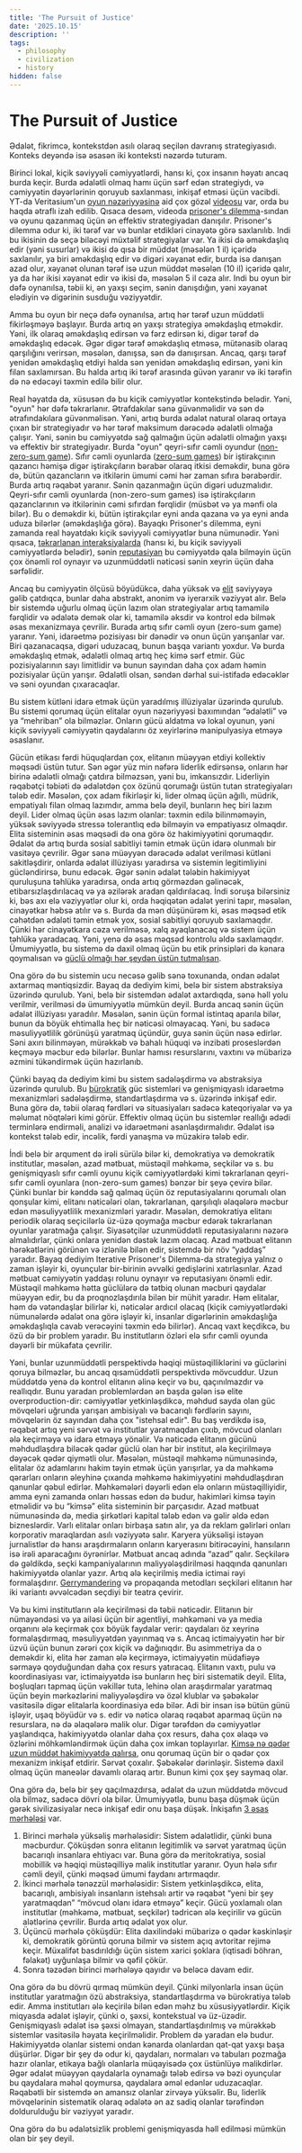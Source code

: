 ```yaml
---
title: 'The Pursuit of Justice'
date: '2025.10.15'
description: ''
tags:
  - philosophy
  - civilization
  - history
hidden: false
---
```

# The Pursuit of Justice 

Ədalət, fikrimcə, kontekstdən asılı olaraq seçilən davranış strategiyasıdı. Konteks deyəndə isə əsasən iki konteksti nəzərdə tuturam. 

Birinci lokal, kiçik səviyyəli cəmiyyətlərdi, hansı ki, çox insanın həyatı ancaq burda keçir. Burda ədalətli olmaq hamı üçün sərf edən strategiydı, və cəmiyyətin dəyərlərinin qoruyub saxlanması, inkişaf etməsi üçün vacibdi. YT-da Veritasium'un [oyun nəzəriyyəsinə](https://cs.stanford.edu/people/eroberts/courses/soco/projects/1998-99/game-theory/index.html) aid çox gözəl [videosu](https://www.youtube.com/watch?v=mScpHTIi-kM) var, orda bu haqda ətraflı izah edilib. Qısaca desəm, videoda [prisoner's dilemma](https://en.wikipedia.org/wiki/Prisoner%27s_dilemma)-sından və oyunu qazanmaq üçün ən effektiv strategiyadan danışılır. Prisoner's dilemma odur ki, iki tərəf var və bunlar etdikləri cinayətə görə saxlanılıb. Indi bu ikisinin də seçə biləcəyi müxtəlif strategiyalar var. Ya ikisi də əməkdaşlıq edir (yəni susurlar) və ikisi də qısa bir müddət (məsələn 1 il) içəridə saxlanılır, ya biri əməkdaşlıq edir və digəri xəyanət edir, burda isə danışan azad olur, xəyanət olunan tərəf isə uzun müddət məsələn (10 il) içəridə qalır, ya da hər ikisi xəyanət edir və ikisi də, məsələn 5 il cəza alır. Indi bu oyun bir dəfə oynanılsa, təbii ki, ən yaxşı seçim, sənin danışdığın, yəni xəyanət elədiyin və digərinin susduğu vəziyyətdir. 

Amma bu oyun bir neçə dəfə oynanılsa, artıq hər tərəf uzun müddətli fikirləşməyə başlayır. Burda artıq ən yaxşı strategiya əməkdaşlıq etməkdir. Yəni, ilk olaraq əməkdaşlıq edirsən və fərz edirsən ki, digər tərəf də əməkdaşlıq edəcək. Əgər digər tərəf əməkdaşlıq etməsə, mütənasib olaraq qarşılığını verirsən, məsələn, danışsa, sən də danışırsan. Ancaq, qarşı tərəf yenidən əməkdaşlıq etdiyi halda sən yenidən əməkdaşlıq edirsən, yəni kin filan saxlamırsan. Bu halda artıq iki tərəf arasında güvən yaranır və iki tərəfin də nə edəcəyi təxmin edilə bilir olur.

Real həyatda da, xüsusən də bu kiçik cəmiyyətlər kontekstində belədir. Yəni, "oyun" hər dəfə təkrarlanır. Ətrafdakılar sənə güvənməlidir və sən də ətrafındakılara güvənməlisən. Yəni, artıq burda ədalət natural olaraq ortaya çıxan bir strategiyadır və hər tərəf maksimum dərəcədə ədalətli olmağa çalışır. Yəni, sənin bu cəmiyyətdə sağ qalmağın üçün ədalətli olmağın yaxşı və effektiv bir strategiyadır. Burda "oyun" qeyri-sıfır cəmli oyundur ([non-zero-sum game](https://cs.stanford.edu/people/eroberts/courses/soco/projects/1998-99/game-theory/nonzero.html)). Sıfır cəmli oyunlarda ([zero-sum games](https://cs.stanford.edu/people/eroberts/courses/soco/projects/1998-99/game-theory/zero.html)) bir iştirakçının qazancı həmişə digər iştirakçıların bərabər olaraq itkisi deməkdir, buna görə də, bütün qazancların və itkilərin ümumi cəmi hər zaman sıfıra bərabərdir. Burda artıq rəqabət yaranır. Sənin qazanmağın üçün digəri uduzmalıdır. Qeyri-sıfır cəmli oyunlarda (non-zero-sum games) isə iştirakçıların qazanclarının və itkilərinin cəmi sıfırdan fərqlidir (müsbət və ya mənfi ola bilər). Bu o deməkdir ki, bütün iştirakçılar eyni anda qazana və ya eyni anda uduza bilərlər (əməkdaşlığa görə). Bayaqkı Prisoner's dilemma, eyni zamanda real həyatdakı kiçik səviyyəli cəmiyyətlər buna nümunədir. Yəni qısaca, [təkrarlanan interaksiyalarda](https://en.wikipedia.org/wiki/Repeated_game) (hansı ki, bu kiçik səviyyəli cəmiyyətlərdə belədir), sənin [reputasiyan](https://fiveable.me/key-terms/game-theory/reputation) bu cəmiyyətdə qala bilməyin üçün çox önəmli rol oynayır və uzunmüddətli nəticəsi sənin xeyrin üçün daha sərfəlidir.

Ancaq bu cəmiyyətin ölçüsü böyüdükcə, daha yüksək və [elit](https://en.wikipedia.org/wiki/Elite_theory) səviyyəyə gəlib çatdıqca, bunlar daha abstrakt, anonim və iyerarxik vəziyyət alır. Belə bir sistemdə uğurlu olmaq üçün lazım olan strategiyalar artıq tamamilə fərqlidir və ədalətə demək olar ki, tamamilə əksdir və kontrol edə bilmək əsas mexanizmaya çevrilir. Burada artıq sıfır cəmli oyun (zero-sum game) yaranır. Yəni, idarəetmə pozisiyası bir dənədir və onun üçün yarışanlar var. Biri qazanacaqsa, digəri uduzacaq, bunun başqa variantı yoxdur. Və burda əməkdaşlıq etmək, ədalətli olmaq artıq heç kimə sərf etmir.  Güc pozisiyalarının sayı limitlidir və bunun sayından daha çox adam həmin pozisiyalar üçün yarışır. Ədalətli olsan, səndən dərhal sui-istifadə edəcəklər və səni oyundan çıxaracaqlar.

Bu sistem kütləni idarə etmək üçün yaradılmış illüziyalar üzərində qurulub. Bu sistemi qorumaq üçün elitalar oyun nəzəriyyəsi baxımından “ədalətli” və ya “mehriban” ola bilməzlər. Onların gücü aldatma və lokal oyunun, yəni kiçik səviyyəli cəmiyyətin qaydalarını öz xeyirlərinə manipulyasiya etməyə əsaslanır.

Gücün etikası fərdi hüquqlardan çox, elitanın müəyyən etdiyi kollektiv məqsədi üstün tutur. Sən əgər yüz min nəfərə liderlik edirsənsə, onların hər birinə ədalətli olmağı çatdıra bilməzsən, yəni bu, imkansızdır. Liderliyin rəqabətçi təbiəti də ədalətdən çox özünü qorumağı üstün tutan strategiyaları tələb edir. Məsələn, çox adam fikirləşir ki, lider olmaq üçün ağıllı, müdrik, empatiyalı filan olmaq lazımdır, amma belə deyil, bunların heç biri lazım deyil. Lider olmaq üçün əsas lazım olanlar: təxmin edilə bilinməməyin, yüksək səviyyədə stressə tolerantlıq edə bilməyin və empatiyasız olmaqdır. Elita sisteminin əsas məqsədi də ona görə öz hakimiyyətini qorumaqdır. Ədalət də artıq burda sosial sabitliyi təmin etmək üçün idarə olunmalı bir vasitəyə çevrilir. Əgər sənə müəyyən dərəcədə ədalət verilməsi kütləni sakitləşdirir, onlarda ədalət illüziyası yaradırsa və sistemin legitimliyini gücləndirirsə, bunu edəcək. Əgər sənin ədalət tələbin hakimiyyət quruluşuna təhlükə yaradırsa, onda artıq görməzdən gəlinəcək, etibarsızlaşdırılacaq və ya əzilərək aradan qaldırılacaq.  İndi soruşa bilərsiniz ki, bəs axı elə vəziyyətlər olur ki, orda həqiqətən ədalət yerini tapır, məsələn, cinayətkar həbsə atılır və s. Burda da mən düşünürəm ki, əsas məqsəd etik cəhətdən ədaləti təmin etmək yox, sosial sabitliyi qoruyub saxlamaqdır. Çünki hər cinayətkara cəza verilməsə, xalq ayaqlanacaq və sistem üçün təhlükə yaradacaq. Yəni, yenə də əsas məqsəd kontrolu əldə saxlamaqdır. Ümumiyyətlə, bu sistemə də daxil olmaq üçün bu etik prinsipləri də kənara qoymalısan və [güclü olmağı hər şeydən üstün tutmalısan](https://youtu.be/6PdfD44DkqA?si=bd7f6IINC-i_p1zp).

Ona görə də bu sistemin ucu necəsə gəlib sənə toxunanda, ondan ədalət axtarmaq məntiqsizdir. Bayaq da dediyim kimi, belə bir sistem abstraksiya üzərində qurulub. Yəni, belə bir sistemdən ədalət axtardıqda, sənə həll yolu verilmir, verilməsi də ümumiyyətlə mümkün deyil.  Burda ancaq sənin üçün ədalət illüziyası yaradılır. Məsələn, sənin üçün formal istintaq aparıla bilər, bunun da böyük ehtimalla heç bir nəticəsi olmayacaq. Yəni, bu sadəcə məsuliyyətlilik görünüşü yaratmaq üçündür, guya sənin üçün nəsə edirlər. Səni axırı bilinməyən, mürəkkəb və bahalı hüquqi və inzibati proseslərdən keçməyə məcbur edə bilərlər. Bunlar hamısı resurslarını, vaxtını və mübarizə əzmini tükəndirmək üçün hazırlanıb.

Çünki bayaq da dediyim kimi bu sistem sadələşdirmə və abstraksiya üzərində qurulub. Bu [bürokratik](https://www.youtube.com/watch?v=hk_yhi3-prw) güc sistemləri və genişmiqyaslı idarəetmə mexanizmləri sadələşdirmə, standartlaşdırma və s. üzərində inkişaf edir.  Buna görə də, təbii olaraq fərdləri və situasiyaları sadəcə kateqoriyalar və ya məlumat nöqtələri kimi görür. Effektiv olmaq üçün bu sistemlər reallığı ədədi terminlərə endirməli, analizi və idarəetməni asanlaşdırmalıdır. Ədalət isə kontekst tələb edir, incəlik, fərdi yanaşma və müzakirə tələb edir.

İndi belə bir arqument də irəli sürülə bilər ki, demokratiya və demokratik institutlar, məsələn, azad mətbuat, müstəqil məhkəmə, seçkilər və s. bu genişmiqyaslı sıfır cəmli oyunu kiçik cəmiyyətlərdəki kimi təkrarlanan qeyri-sıfır cəmli oyunlara (non-zero-sum games) bənzər bir şeyə çevirə bilər. Çünki bunlar bir kənddə sağ qalmaq üçün öz reputasiyalarını qorumalı olan qonşular kimi, elitanı nəticələri olan, təkrarlanan, qarşılıqlı əlaqələrə məcbur edən məsuliyyətlilik mexanizmləri yaradır. Məsələn, demokratiya elitanı periodik olaraq seçicilərlə üz-üzə qoymağa məcbur edərək təkrarlanan oyunlar yaratmağa çalışır. Siyasətçilər uzunmüddətli reputasiyalarını nəzərə almalıdırlar, çünki onlara yenidən dəstək lazım olacaq. Azad mətbuat elitanın hərəkətlərini görünən və izlənilə bilən edir, sistemdə bir növ “yaddaş” yaradır. Bayaq dediyim Iterative Prisoner's Dilemma-da strategiya yalnız o zaman işləyir ki, oyunçular bir-birinin əvvəlki gedişlərini xatırlasınlar. Azad mətbuat cəmiyyətin yaddaşı rolunu oynayır və reputasiyanı önəmli edir. Müstəqil məhkəmə hətta güclülərə də tətbiq olunan məcburi qaydalar müəyyən edir, bu da proqnozlaşdırıla bilən bir mühit yaradır. Həm elitalar, həm də vətəndaşlar bilirlər ki, nəticələr ardıcıl olacaq (kiçik cəmiyyətlərdəki nümunələrdə ədalət ona görə işləyir ki, insanlar digərlərinin əməkdaşlığa əməkdaşlıqla cavab verəcəyini təxmin edə bilirlər). Ancaq vaxt keçdikcə, bu özü də bir problem yaradır. Bu institutların özləri elə sıfır cəmli oyunda dəyərli bir mükafata çevrilir.

Yəni, bunlar uzunmüddətli perspektivdə həqiqi müstəqilliklərini və güclərini qoruya bilməzlər, bu ancaq qısamüddətli perspektivdə mövcuddur. Uzun müddətdə yenə də kontrol elitanın əlinə keçir və bu, qaçınılmazdır və reallıqdır. Bunu yaradan problemlərdən ən başda gələn isə elite overproduction-dir: cəmiyyətlər yetkinləşdikcə, məhdud sayda olan güc mövqeləri uğrunda yarışan ambisiyalı və bacarıqlı fərdlərin sayını, mövqelərin öz sayından daha çox "istehsal edir". Bu baş verdikdə isə, rəqabət artıq yeni sərvət və institutlar yaratmaqdan çıxıb, mövcud olanları ələ keçirməyə və idarə etməyə yönəlir. Və nəticədə elitanın gücünü məhdudlaşdıra biləcək qədər güclü olan hər bir institut, ələ keçirilməyə dəyəcək qədər qiymətli olur.  Məsələn, müstəqil məhkəmə nümunəsində, elitalar öz adamlarını hakim təyin etmək üçün yarışırlar, ya da məhkəmə qərarları onların əleyhinə çıxanda məhkəmə hakimiyyətini məhdudlaşdıran qanunlar qəbul edirlər. Məhkəmələri dəyərli edən elə onların müstəqilliyidir, amma eyni zamanda onları həssas edən də budur, hakimləri kimsə təyin etməlidir və bu “kimsə” elita sisteminin bir parçasıdır. Azad mətbuat nümunəsində də, media şirkətləri kapital tələb edən və gəlir əldə edən bizneslərdir. Varlı elitalar onları birbaşa satın alır, ya da reklam gəlirləri onları korporativ maraqlardan asılı vəziyyətə salır. Karyera yüksəlişi istəyən jurnalistlər də hansı araşdırmaların onların karyerasını bitirəcəyini, hansıların isə irəli aparacağını öyrənirlər. Mətbuat ancaq adında “azad” qalır.  Seçkilərə də gəldikdə, seçki kampaniyalarının maliyyələşdirilməsi haqqında qanunları hakimiyyətdə olanlar yazır. Artıq ələ keçirilmiş media ictimai rəyi formalaşdırır. [Gerrymandering](https://en.wikipedia.org/wiki/Gerrymandering) və propaqanda metodları seçkiləri elitanın hər iki variantı əvvəlcədən seçdiyi bir teatra çevirir.

Və bu kimi institutların ələ keçirilməsi də təbii nəticədir. Elitanın bir nümayəndəsi və ya ailəsi üçün bir agentliyi, məhkəməni və ya media orqanını ələ keçirmək çox böyük faydalar verir: qaydaları öz xeyrinə formalaşdırmaq, məsuliyyətdən yayınmaq və s. Ancaq ictimaiyyətin hər bir üzvü üçün bunun zərəri çox kiçik və dağınıqdır.  Bu asimmetriya da o deməkdir ki, elita hər zaman ələ keçirməyə, ictimaiyyətin müdafiəyə sərmayə qoyduğundan daha çox resurs yatıracaq. Elitanın vaxtı, pulu və koordinasiyası var, ictimaiyyətdə isə bunların heç biri sistematik deyil.  Elita, boşluqları tapmaq üçün vəkillər tuta, lehinə olan araşdırmalar yaratmaq üçün beyin mərkəzlərini maliyyələşdirə və özəl klublar və şəbəkələr vasitəsilə digər elitalarla koordinasiya edə bilər. Adi bir insan isə bütün günü işləyir, uşaq böyüdür və s. edir və nəticə olaraq rəqabət aparmaq üçün nə resurslara, nə də əlaqələrə malik olur.  Digər tərəfdən də cəmiyyətlər yaşlandıqca, hakimiyyətdə olanlar daha çox resurs, daha çox əlaqə və özlərini möhkəmləndirmək üçün daha çox imkan toplayırlar. [Kimsə nə qədər uzun müddət hakimiyyətdə qalırsa](https://youtu.be/0g3yo1DjiLM?si=tVGN3E1NXKTGaus_), onu qorumaq üçün bir o qədər çox mexanizm inkişaf etdirir. Sərvət çoxalır. Şəbəkələr dərinləşir. Sistemə daxil olmaq üçün maneələr davamlı olaraq artır. Bunun kimi çox şey saymaq olar. 

Ona görə də, belə bir şey qaçılmazdırsa, ədalət də uzun müddətdə mövcud ola bilməz, sadəcə dövri ola bilər.  Ümumiyyətlə, bunu başa düşmək üçün gərək sivilizasiyalar necə inkişaf edir onu başa düşək. İnkişafın [3 əsas mərhələsi](https://youtu.be/K-_l9jBGo74?si=EXM1Ii7B3WzIqLjT) var. 
1. Birinci mərhələ yüksəliş mərhələsidir: Sistem ədalətlidir, çünki buna məcburdur. Çöküşdən sonra elitanın legitimlik və sərvət yaratmaq üçün bacarıqlı insanlara ehtiyacı var. Buna görə də meritokratiya, sosial mobillik və həqiqi müstəqilliyə malik institutlar yaranır. Oyun hələ sıfır cəmli deyil, çünki məqsəd ümumi faydanı artırmaqdır.
2. İkinci mərhələ tənəzzül mərhələsidir: Sistem yetkinləşdikcə, elita, bacarıqlı, ambisiyalı insanların istehsalı artir və rəqabət “yeni bir şey yaratmaqdan” “mövcud olanı idarə etməyə” keçir. Gücü yoxlamalı olan institutlar (məhkəmə, mətbuat, seçkilər) tədricən ələ keçirilir və gücün alətlərinə çevrilir. Burda artıq ədalət yox olur. 
3. Üçüncü mərhələ çöküşdür: Elita daxilindəki mübarizə o qədər kəskinləşir ki, demokratik görüntü qoruna bilmir və sistem açıq avtoritar rejimə keçir. Müxalifət basdırıldığı üçün sistem xarici şoklara (iqtisadi böhran, fəlakət) uyğunlaşa bilmir və qəfil çökür.
4. Sonra təzədən birinci mərhələyə qayıdır və beləcə davam edir.

Ona görə də bu dövrü qırmaq mümkün deyil. Çünki milyonlarla insan üçün institutlar yaratmağın özü abstraksiya, standartlaşdırma və bürokratiya tələb edir. Amma institutları ələ keçirilə bilən edən məhz bu xüsusiyyətlərdir.  Kiçik miqyasda ədalət işləyir, çünki o, şəxsi, kontekstual və üz-üzədir. Genişmiqyaslı ədalət isə şəxsi olmayan, standartlaşdırılmış və mürəkkəb sistemlər vasitəsilə həyata keçirilməlidir. Problem də yaradan elə budur.  Hakimiyyətdə olanlar sistemi ondan kənarda olanlardan qat-qat yaxşı başa düşürlər. Digər bir şey də odur ki, qaydaları, normaları və tabuları pozmağa hazır olanlar, etikaya bağlı olanlarla müqayisədə çox üstünlüyə malikdirlər.  Əgər ədalət müəyyən qaydalarla oynamağı tələb edirsə və bəzi oyunçular bu qaydalara məhəl qoymursa, qaydalara əməl edənlər uduzacaqlar. Rəqabətli bir sistemdə ən amansız olanlar zirvəyə yüksəlir. Bu, liderlik mövqelərinin sistematik olaraq ədalətə ən az sadiq olanlar tərəfindən doldurulduğu bir vəziyyət yaradır. 

Ona görə də bu ədalətsizlik problemi genişmiqyasda həll edilməsi mümkün olan bir şey deyil.
